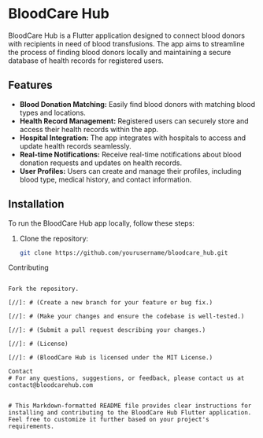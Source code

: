 # BloodCare Hub

BloodCare Hub is a Flutter application designed to connect blood donors with recipients in need of blood transfusions. The app aims to streamline the process of finding blood donors locally and maintaining a secure database of health records for registered users.

## Features

- **Blood Donation Matching:** Easily find blood donors with matching blood types and locations.
- **Health Record Management:** Registered users can securely store and access their health records within the app.
- **Hospital Integration:** The app integrates with hospitals to access and update health records seamlessly.
- **Real-time Notifications:** Receive real-time notifications about blood donation requests and updates on health records.
- **User Profiles:** Users can create and manage their profiles, including blood type, medical history, and contact information.

## Installation

To run the BloodCare Hub app locally, follow these steps:

1. Clone the repository:

   ```bash
   git clone https://github.com/yourusername/bloodcare_hub.git

Contributing
```We welcome contributions from the community to improve BloodCare Hub. To contribute, please follow these guidelines:

Fork the repository.

[//]: # (Create a new branch for your feature or bug fix.)

[//]: # (Make your changes and ensure the codebase is well-tested.)

[//]: # (Submit a pull request describing your changes.)

[//]: # (License)

[//]: # (BloodCare Hub is licensed under the MIT License.)

Contact
# For any questions, suggestions, or feedback, please contact us at contact@bloodcarehub.com


# This Markdown-formatted README file provides clear instructions for installing and contributing to the BloodCare Hub Flutter application. Feel free to customize it further based on your project's requirements.
